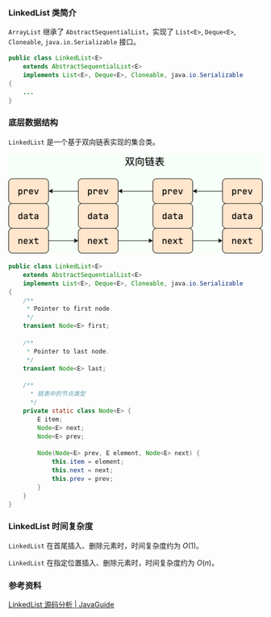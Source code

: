 ### LinkedList 类简介

 `ArrayList` 继承了 `AbstractSequentialList`，实现了 `List<E>`, `Deque<E>`, `Cloneable`, `java.io.Serializable` 接口。

```java
public class LinkedList<E>
    extends AbstractSequentialList<E>
    implements List<E>, Deque<E>, Cloneable, java.io.Serializable
{
	...
}
```





### 底层数据结构

`LinkedList` 是一个基于双向链表实现的集合类。

![双向链表](images/bidirectional-linkedlist.png)

```java
public class LinkedList<E>
    extends AbstractSequentialList<E>
    implements List<E>, Deque<E>, Cloneable, java.io.Serializable
{
    /**
     * Pointer to first node.
     */
    transient Node<E> first;

    /**
     * Pointer to last node.
     */
    transient Node<E> last;
    
    /**
      *	链表中的节点类型
      */
    private static class Node<E> {
        E item;
        Node<E> next;
        Node<E> prev;

        Node(Node<E> prev, E element, Node<E> next) {
            this.item = element;
            this.next = next;
            this.prev = prev;
        }
    }
}
```



### LinkedList  时间复杂度

`LinkedList` 在首尾插入、删除元素时，时间复杂度约为 $O(1)$。

`LinkedList` 在指定位置插入、删除元素时，时间复杂度约为 $O(n)$。





### 参考资料

[LinkedList 源码分析 | JavaGuide](https://javaguide.cn/java/collection/linkedlist-source-code.html#linkedlist-简介)